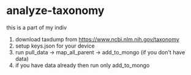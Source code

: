 # analyze-taxonomy
this is a part of my indiv
1. download taxdump from https://www.ncbi.nlm.nih.gov/taxonomy
2. setup keys.json for your device
3. run pull_data -> map_all_parent -> add_to_mongo (if you don't have data)
4. if you have data already then run only add_to_mongo
